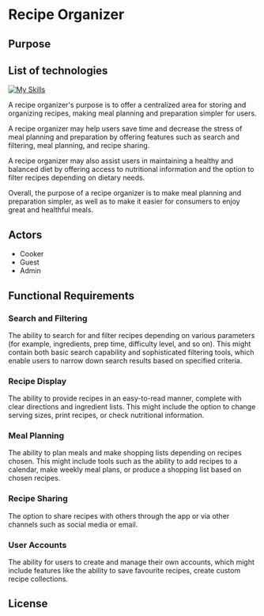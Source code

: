 # Recipe Organizer

## Purpose

## List of technologies
[![My Skills](https://skills.thijs.gg/icons?i=js,html,css,cs,dotnet,firebase,github,jquery,visualstudio,azure)](https://skills.thijs.gg)

A recipe organizer's purpose is to offer a centralized area for storing and organizing recipes, making meal planning and preparation simpler for users.

A recipe organizer may help users save time and decrease the stress of meal planning and preparation by offering features such as search and filtering, meal planning, and recipe sharing.

A recipe organizer may also assist users in maintaining a healthy and balanced diet by offering access to nutritional information and the option to filter recipes depending on dietary needs.

Overall, the purpose of a recipe organizer is to make meal planning and preparation simpler, as well as to make it easier for consumers to enjoy great and healthful meals.

## Actors

- Cooker
- Guest
- Admin

## Functional Requirements

### Search and Filtering

The ability to search for and filter recipes depending on various parameters (for example, ingredients, prep time, difficulty level, and so on). This might contain both basic search capability and sophisticated filtering tools, which enable users to narrow down search results based on specified criteria.

### Recipe Display

The ability to provide recipes in an easy-to-read manner, complete with clear directions and ingredient lists. This might include the option to change serving sizes, print recipes, or check nutritional information.

### Meal Planning

The ability to plan meals and make shopping lists depending on recipes chosen. This might include tools such as the ability to add recipes to a calendar, make weekly meal plans, or produce a shopping list based on chosen recipes.

### Recipe Sharing

The option to share recipes with others through the app or via other channels such as social media or email.

### User Accounts

The ability for users to create and manage their own accounts, which might include features like the ability to save favourite recipes, create custom recipe collections.

## License
